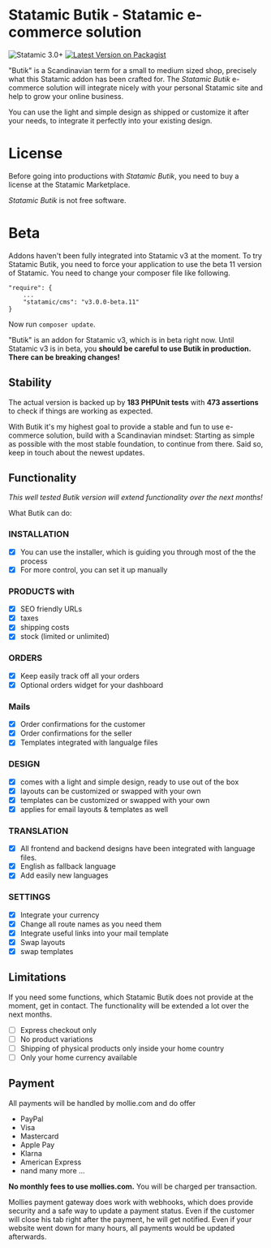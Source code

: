 # Statamic Butik - Statamic e-commerce solution
![Statamic 3.0+](https://img.shields.io/badge/Statamic-3.0+-FF269E?style=for-the-badge&link=https://statamic.com)
[![Latest Version on Packagist](https://img.shields.io/packagist/v/jonassiewertsen/statamic-butik.svg?style=flat-square)](https://packagist.org/packages/jonassiewertsen/statamic-butik)

"Butik" is a Scandinavian term for a small to medium sized shop, precisely what this Statamic addon has been crafted for. 
The *Statamic Butik*  e-commerce solution will integrate nicely with your personal Statamic site and help to grow your online business.

You can use the light and simple design as shipped or customize it after your needs, to integrate it perfectly into your existing design.

# License 

Before going into productions with *Statamic Butik*, you need to buy a license at the Statamic Marketplace. 

*Statamic Butik* is not free software. 

# Beta

Addons haven't been fully integrated into Statamic v3 at the moment. To try Statamic Butik, you need to force your application to use the beta 11 version of Statamic.
You need to change your composer file like following.
```
"require": {
    ...
    "statamic/cms": "v3.0.0-beta.11"
}
```

Now run `composer update`.

"Butik" is an addon for Statamic v3, which is in beta right now. Until Statamic v3 is in beta, you **should be careful to use Butik in production. There can be breaking changes!**

## Stability

The actual version is backed up by **183 PHPUnit tests** with **473 assertions** to check if things are working as expected. 

With Butik it's my highest goal to provide a stable and fun to use e-commerce solution, build with a Scandinavian mindset:
Starting as simple as possible with the most stable foundation, to continue from there. Said so, keep in touch about the newest updates.

## Functionality

*This well tested Butik version will extend functionality over the next months!*

What Butik can do:

### INSTALLATION
- [x] You can use the installer, which is guiding you through most of the the process
- [x] For more control, you can set it up manually

### PRODUCTS with
- [x] SEO friendly URLs
- [x] taxes
- [x] shipping costs
- [x] stock (limited or unlimited)

### ORDERS
- [x] Keep easily track off all your orders
- [x] Optional orders widget for your dashboard

### Mails
- [x] Order confirmations for the customer
- [x] Order confirmations for the seller
- [x] Templates integrated with langualge files

### DESIGN
- [x] comes with a light and simple design, ready to use out of the box
- [x] layouts can be customized or swapped with your own
- [x] templates can be customized or swapped with your own
- [x] applies for email layouts & templates as well

### TRANSLATION
- [x] All frontend and backend designs have been integrated with language files. 
- [x] English as fallback language
- [x] Add easily new languages

### SETTINGS
- [x] Integrate your currency
- [x] Change all route names as you need them
- [x] Integrate useful links into your mail template
- [x] Swap layouts
- [x] swap templates

## Limitations 

If you need some functions, which Statamic Butik does not provide at the moment, get in contact.  The functionality will be extended a lot over the next months. 

- [ ] Express checkout only
- [ ] No product variations
- [ ] Shipping of physical products only inside your home country
- [ ] Only your home currency available

## Payment 

All payments will be handled by mollie.com and do offer
* PayPal
* Visa
* Mastercard
* Apple Pay
* Klarna
* American Express
* nand many more ...

**No monthly fees to use mollies.com.** You will be charged per transaction.

Mollies payment gateway does work with webhooks, which does provide security and a safe way to update a payment status. Even if the customer will close his tab right after the payment, he will get notified. 
Even if your website went down for many hours, all payments would be updated afterwards. 
